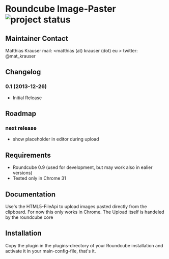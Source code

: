 # Roundcube Image-Paster ![project status](http://stillmaintained.com/mkrauser/roundcube_image_paster.png) #

## Maintainer Contact

Matthias Krauser
mail:    <matthias (at) krauser (dot) eu >
twitter: @mat_krauser

## Changelog

### 0.1 (2013-12-26)
* Initial Release

## Roadmap

### next release
* show placeholder in editor during upload

## Requirements

* Roundcube 0.9 (used for development, but may work also in ealier versions)
* Tested only in Chrome 31

## Documentation

Use's the HTML5-FileApi to upload images pasted directly from the clipboard. For now this only works in Chrome.
The Upload itself is handeled by the roundcube core

## Installation

Copy the plugin in the plugins-directory of your Roundcube installation and activate it in your main-config-file, that's it.